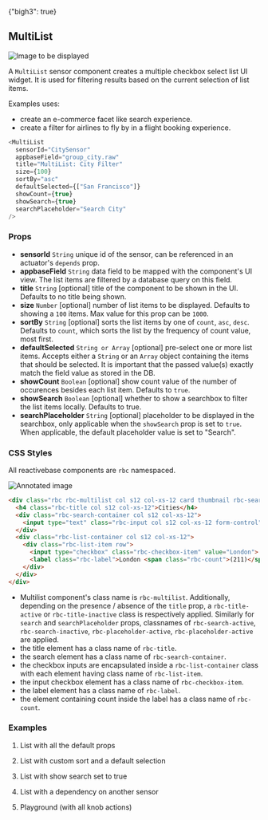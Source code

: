 {"bigh3": true}

## MultiList

![Image to be displayed](https://i.imgur.com/KuSUJyX.png)

A `MultiList` sensor component creates a multiple checkbox select list UI widget. It is used for filtering results based on the current selection of list items.

Examples uses:

* create an e-commerce facet like search experience.
* create a filter for airlines to fly by in a flight booking experience.

```js
<MultiList
  sensorId="CitySensor"
  appbaseField="group_city.raw"
  title="MultiList: City Filter"
  size={100}
  sortBy="asc"
  defaultSelected={["San Francisco"]}
  showCount={true}
  showSearch={true}
  searchPlaceholder="Search City"
/>
```

### Props

- **sensorId** `String`
    unique id of the sensor, can be referenced in an actuator's `depends` prop.
- **appbaseField** `String`
    data field to be mapped with the component's UI view. The list items are filtered by a database query on this field.
- **title** `String` [optional]
    title of the component to be shown in the UI. Defaults to no title being shown.
- **size** `Number` [optional]
    number of list items to be displayed. Defaults to showing a `100` items. Max value for this prop can be `1000`.
-  **sortBy** `String` [optional]
    sorts the list items by one of `count`, `asc`, `desc`. Defaults to `count`, which sorts the list by the frequency of count value, most first.
- **defaultSelected** `String or Array` [optional]
    pre-select one or more list items. Accepts either a `String` or an `Array` object containing the items that should be selected. It is important that the passed value(s) exactly match the field value as stored in the DB.
- **showCount** `Boolean` [optional]
    show count value of the number of occurences besides each list item. Defaults to `true`.
- **showSearch** `Boolean` [optional]
    whether to show a searchbox to filter the list items locally. Defaults to true.
- **searchPlaceholder** `String` [optional]
    placeholder to be displayed in the searchbox, only applicable when the `showSearch` prop is set to `true`. When applicable, the default placeholder value is set to "Search".


### CSS Styles

All reactivebase components are `rbc` namespaced.

![Annotated image](https://i.imgur.com/qJZgfvI.png)

```html
<div class="rbc rbc-multilist col s12 col-xs-12 card thumbnail rbc-search-active rbc-title-active rbc-placeholder-active">
  <h4 class="rbc-title col s12 col-xs-12">Cities</h4>
  <div class="rbc-search-container col s12 col-xs-12">
    <input type="text" class="rbc-input col s12 col-xs-12 form-control" value="" placeholder="Search City">
  </div>
  <div class="rbc-list-container col s12 col-xs-12">
    <div class="rbc-list-item row">
      <input type="checkbox" class="rbc-checkbox-item" value="London">
      <label class="rbc-label">London <span class="rbc-count">(211)</span></label>
    </div>
  </div>
</div>
```

* Multilist component's class name is `rbc-multilist`. Additionally, depending on the presence / absence of the `title` prop, a `rbc-title-active` or `rbc-title-inactive` class is respectively applied. Similarly for `search` and `searchPlaceholder` props, classnames of `rbc-search-active`, `rbc-search-inactive`, `rbc-placeholder-active`, `rbc-placeholder-active` are applied.
* the title element has a class name of `rbc-title`.
* the search element has a class name of `rbc-search-container`.
* the checkbox inputs are encapsulated inside a `rbc-list-container` class with each element having class name of `rbc-list-item`.
* the input checkbox element has a class name of `rbc-checkbox-item`.
* the label element has a class name of `rbc-label`.
* the element containing count inside the label has a class name of `rbc-count`.


### Examples

1. List with all the default props

2. List with custom sort and a default selection

3. List with show search set to true

4. List with a dependency on another sensor

5. Playground (with all knob actions)

